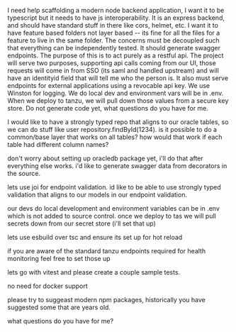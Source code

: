 I need help scaffolding a modern node backend application, I want it to be typescript but it needs to have js interoperability. It is an express backend, and should have standard stuff in there like cors, helmet, etc. I want it to have feature based folders not layer based -- its fine for all the files for a feature to live in the same folder. The concerns must be decoupled such that everything can be independently tested. It should generate swagger endpoints. The purpose of this is to act purely as a restful api. The project will serve two purposes, supporting api calls coming from our UI, those requests will come in from SSO (its saml and handled upstream) and will have an identityid field that will tell me who the person is. It also must serve endpoints for external applications using a revocable api key. We use Winston for logging. We do local dev and environment vars will be in .env. When we deploy to tanzu, we will pull down those values from a secure key store. Do not generate code yet, what questions do you have for me.

I would like to have a strongly typed repo that aligns to our oracle tables, so we can do stuff like user repository.findById(1234). is it possible to do a common/base layer that works on all tables? how would that work if each table had different column names?

don't worry about setting up oracledb package yet, i'll do that after everything else works. i'd like to generate swagger data from decorators in the source. 

lets use joi for endpoint validation. id like to be able to use strongly typed validation that aligns to our models in our endpoint validation.

our devs do local development and environment variables can be in .env which is not added to source control. once we deploy to tas we will pull secrets down from our secret store (i'll set that up)

lets use esbuild over tsc and ensure its set up for hot reload

if you are aware of the standard tanzu endpoints required for health monitoring feel free to set those up

lets go with vitest and please create a couple sample tests.

no need for docker support

please try to suggeast modern npm packages, historically you have suggested some that are years old. 

what questions do you have for me?